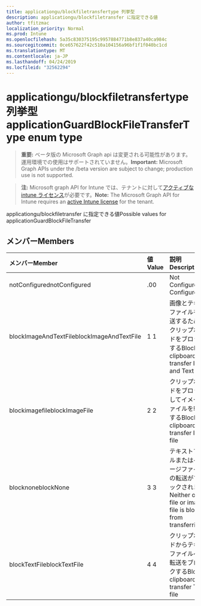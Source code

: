 ```yaml
---
title: applicationgu/blockfiletransfertype 列挙型
description: applicationgu/blockfiletransfer に指定できる値
author: tfitzmac
localization_priority: Normal
ms.prod: Intune
ms.openlocfilehash: 5a35c830375195c9957884771b8e837a40ca984c
ms.sourcegitcommit: 0ce657622f42c510a104156a96bf1f1f040bc1cd
ms.translationtype: MT
ms.contentlocale: ja-JP
ms.lasthandoff: 04/24/2019
ms.locfileid: "32562294"
---
```

# <a name="applicationguardblockfiletransfertype-enum-type"></a><span data-ttu-id="2b0fd-103">applicationgu/blockfiletransfertype 列挙型</span><span class="sxs-lookup"><span data-stu-id="2b0fd-103">applicationGuardBlockFileTransferType enum type</span></span>

> <span data-ttu-id="2b0fd-104">**重要:** ベータ版の Microsoft Graph api は変更される可能性があります。運用環境での使用はサポートされていません。</span><span class="sxs-lookup"><span data-stu-id="2b0fd-104">**Important:** Microsoft Graph APIs under the /beta version are subject to change; production use is not supported.</span></span>

> <span data-ttu-id="2b0fd-105">**注:** Microsoft graph API for Intune では、テナントに対して[アクティブな intune ライセンス](https://go.microsoft.com/fwlink/?linkid=839381)が必要です。</span><span class="sxs-lookup"><span data-stu-id="2b0fd-105">**Note:** The Microsoft Graph API for Intune requires an [active Intune license](https://go.microsoft.com/fwlink/?linkid=839381) for the tenant.</span></span>

<span data-ttu-id="2b0fd-106">applicationgu/blockfiletransfer に指定できる値</span><span class="sxs-lookup"><span data-stu-id="2b0fd-106">Possible values for applicationGuardBlockFileTransfer</span></span>

## <a name="members"></a><span data-ttu-id="2b0fd-107">メンバー</span><span class="sxs-lookup"><span data-stu-id="2b0fd-107">Members</span></span>
|<span data-ttu-id="2b0fd-108">メンバー</span><span class="sxs-lookup"><span data-stu-id="2b0fd-108">Member</span></span>|<span data-ttu-id="2b0fd-109">値</span><span class="sxs-lookup"><span data-stu-id="2b0fd-109">Value</span></span>|<span data-ttu-id="2b0fd-110">説明</span><span class="sxs-lookup"><span data-stu-id="2b0fd-110">Description</span></span>|
|:---|:---|:---|
|<span data-ttu-id="2b0fd-111">notConfigured</span><span class="sxs-lookup"><span data-stu-id="2b0fd-111">notConfigured</span></span>|<span data-ttu-id="2b0fd-112">.0</span><span class="sxs-lookup"><span data-stu-id="2b0fd-112">0</span></span>|<span data-ttu-id="2b0fd-113">Not Configured</span><span class="sxs-lookup"><span data-stu-id="2b0fd-113">Not Configured</span></span>|
|<span data-ttu-id="2b0fd-114">blockImageAndTextFile</span><span class="sxs-lookup"><span data-stu-id="2b0fd-114">blockImageAndTextFile</span></span>|<span data-ttu-id="2b0fd-115">1 </span><span class="sxs-lookup"><span data-stu-id="2b0fd-115">1</span></span>|<span data-ttu-id="2b0fd-116">画像とテキストファイルを転送するためのクリップボードをブロックする</span><span class="sxs-lookup"><span data-stu-id="2b0fd-116">Block clipboard to transfer Image and Text file</span></span>|
|<span data-ttu-id="2b0fd-117">blockimagefile</span><span class="sxs-lookup"><span data-stu-id="2b0fd-117">blockImageFile</span></span>|<span data-ttu-id="2b0fd-118">2 </span><span class="sxs-lookup"><span data-stu-id="2b0fd-118">2</span></span>|<span data-ttu-id="2b0fd-119">クリップボードをブロックしてイメージファイルを転送する</span><span class="sxs-lookup"><span data-stu-id="2b0fd-119">Block clipboard to transfer Image file</span></span>|
|<span data-ttu-id="2b0fd-120">blocknone</span><span class="sxs-lookup"><span data-stu-id="2b0fd-120">blockNone</span></span>|<span data-ttu-id="2b0fd-121">3 </span><span class="sxs-lookup"><span data-stu-id="2b0fd-121">3</span></span>|<span data-ttu-id="2b0fd-122">テキストファイルまたはイメージファイルの転送がブロックされません</span><span class="sxs-lookup"><span data-stu-id="2b0fd-122">Neither of text file or image file is blocked from transferring</span></span>|
|<span data-ttu-id="2b0fd-123">blockTextFile</span><span class="sxs-lookup"><span data-stu-id="2b0fd-123">blockTextFile</span></span>|<span data-ttu-id="2b0fd-124">4 </span><span class="sxs-lookup"><span data-stu-id="2b0fd-124">4</span></span>|<span data-ttu-id="2b0fd-125">クリップボードからテキストファイルへの転送をブロックする</span><span class="sxs-lookup"><span data-stu-id="2b0fd-125">Block clipboard to transfer Text file</span></span>|





